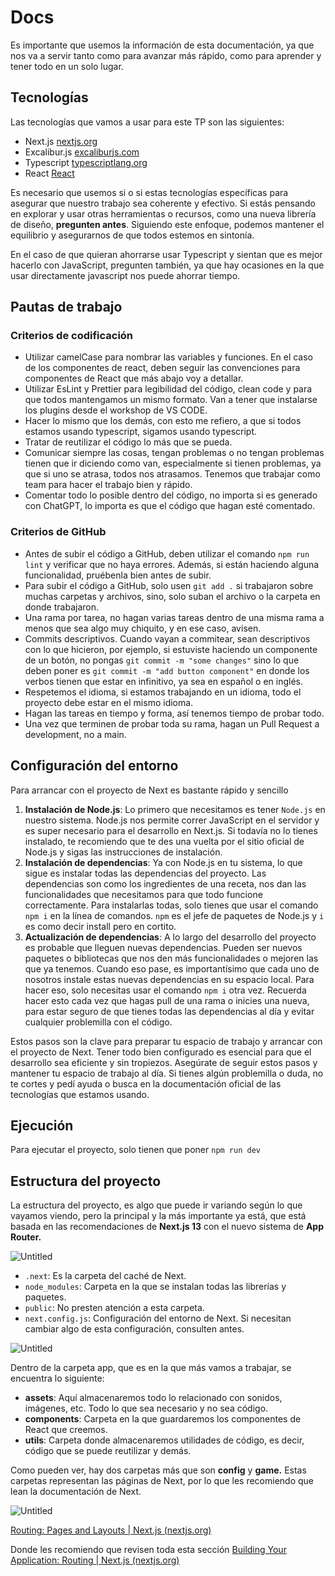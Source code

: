 # Docs

 Es importante que usemos la información de esta documentación, ya que nos va a servir tanto como para avanzar más rápido, como para aprender y tener todo en un solo lugar. 

## Tecnologías

Las tecnologías que vamos a usar para este TP son las siguientes: 

- Next.js [nextjs.org](http://nextjs.org/)
- Excalibur.js  [excaliburjs.com](http://excaliburjs.com/)
- Typescript [typescriptlang.org](http://typescriptlang.org/)
- React [React](https://es.react.dev/)

Es necesario que usemos si o si estas tecnologías específicas para asegurar que nuestro trabajo sea coherente y efectivo. Si estás pensando en explorar y usar otras herramientas o recursos, como una nueva librería de diseño, **pregunten antes**. Siguiendo este enfoque, podemos mantener el equilibrio y asegurarnos de que todos estemos en sintonía.

En el caso de que quieran ahorrarse usar Typescript y sientan que es mejor hacerlo con JavaScript, pregunten también, ya que hay ocasiones en la que usar directamente javascript nos puede ahorrar tiempo.

## Pautas de trabajo

### Criterios de codificación

- Utilizar camelCase para nombrar las variables y funciones. En el caso de los componentes de react, deben seguir las convenciones para componentes de React que más abajo voy a detallar.
- Utilizar EsLint y Prettier para legibilidad del código, clean code y para que todos mantengamos un mismo formato. Van a tener que instalarse los plugins desde el workshop de VS CODE.
- Hacer lo mismo que los demás, con esto me refiero, a que si todos estamos usando typescript, sigamos usando typescript.
- Tratar de reutilizar el código lo más que se pueda.
- Comunicar siempre las cosas, tengan problemas o no tengan problemas tienen que ir diciendo como van, especialmente si tienen problemas, ya que si uno se atrasa, todos nos atrasamos. Tenemos que trabajar como team para hacer el trabajo bien y rápido.
- Comentar todo lo posible dentro del código, no importa si es generado con ChatGPT, lo importa es que el código que hagan esté comentado.

### Criterios de GitHub

- Antes de subir el código a GitHub, deben utilizar el comando `npm run lint` y verificar que no haya errores. Además, si están haciendo alguna funcionalidad, pruébenla bien antes de subir.
- Para subir el código a GitHub, solo usen `git add .` si trabajaron sobre muchas carpetas y archivos, sino, solo suban el archivo o la carpeta en donde trabajaron.
- Una rama por tarea, no hagan varias tareas dentro de una misma rama a menos que sea algo muy chiquito, y en ese caso, avisen.
- Commits descriptivos. Cuando vayan a commitear, sean descriptivos con lo que hicieron, por ejemplo, si estuviste haciendo un componente de un botón, no pongas `git commit -m "some changes"` sino lo que deben poner es `git commit -m "add button component"` en donde los verbos tienen que estar en infinitivo, ya sea en español o en inglés.
- Respetemos el idioma, si estamos trabajando en un idioma, todo el proyecto debe estar en el mismo idioma.
- Hagan las tareas en tiempo y forma, así tenemos tiempo de probar todo.
- Una vez que terminen de probar toda su rama, hagan un Pull Request a development, no a main.

## Configuración del entorno

Para arrancar con el proyecto de Next es bastante rápido y sencillo

1. **Instalación de Node.js**: Lo primero que necesitamos es tener `Node.js` en nuestro sistema. Node.js nos permite correr JavaScript en el servidor y es super necesario para el desarrollo en Next.js. Si todavía no lo tienes instalado, te recomiendo que te des una vuelta por el sitio oficial de Node.js y sigas las instrucciones de instalación.
2. **Instalación de dependencias**: Ya con Node.js en tu sistema, lo que sigue es instalar todas las dependencias del proyecto. Las dependencias son como los ingredientes de una receta, nos dan las funcionalidades que necesitamos para que todo funcione correctamente. Para instalarlas todas, solo tienes que usar el comando `npm i` en la línea de comandos. `npm` es el jefe de paquetes de Node.js y `i` es como decir install pero en cortito.
3. **Actualización de dependencias**: A lo largo del desarrollo del proyecto es probable que lleguen nuevas dependencias. Pueden ser nuevos paquetes o bibliotecas que nos den más funcionalidades o mejoren las que ya tenemos. Cuando eso pase, es importantísimo que cada uno de nosotros instale estas nuevas dependencias en su espacio local. Para hacer eso, solo necesitas usar el comando `npm i` otra vez. Recuerda hacer esto cada vez que hagas pull de una rama o inicies una nueva, para estar seguro de que tienes todas las dependencias al día y evitar cualquier problemilla con el código.

Estos pasos son la clave para preparar tu espacio de trabajo y arrancar con el proyecto de Next. Tener todo bien configurado es esencial para que el desarrollo sea eficiente y sin tropiezos. Asegúrate de seguir estos pasos y mantener tu espacio de trabajo al día. Si tienes algún problemilla o duda, no te cortes y pedí ayuda o busca en la documentación oficial de las tecnologías que estamos usando.

## Ejecución

Para ejecutar el proyecto, solo tienen que poner `npm run dev`

## Estructura del proyecto

La estructura del proyecto, es algo que puede ir variando según lo que vayamos viendo, pero la principal y la más importante ya está, que está basada en las recomendaciones de **********************Next.js 13********************** con el nuevo sistema de **App Router.** 

![Untitled](https://prod-files-secure.s3.us-west-2.amazonaws.com/5142b49c-15ed-4cff-bcaf-c2a660b12103/ee605d78-4c79-49b7-b2ea-e85c2a99e563/Untitled.png)

- `.next`: Es la carpeta del caché de Next.
- `node_modules`: Carpeta en la que se instalan todas las librerías y paquetes.
- `public`: No presten atención a esta carpeta.
- `next.config.js`: Configuración del entorno de Next. Si necesitan cambiar algo de esta configuración, consulten antes.

![Untitled](https://prod-files-secure.s3.us-west-2.amazonaws.com/5142b49c-15ed-4cff-bcaf-c2a660b12103/0badc712-725d-4355-9cd7-7530c001e381/Untitled.png)

Dentro de la carpeta app, que es en la que más vamos a trabajar, se encuentra lo siguiente:

- **assets**: Aquí almacenaremos todo lo relacionado con sonidos, imágenes, etc. Todo lo que sea necesario y no sea código.
- **components**: Carpeta en la que guardaremos los componentes de React que creemos.
- **utils**: Carpeta donde almacenaremos utilidades de código, es decir, código que se puede reutilizar y demás.

Como pueden ver, hay dos carpetas más que son **************config**************  y ************game.************ Estas carpetas representan las páginas de Next, por lo que les recomiendo que lean la documentación de Next.

![Untitled](https://prod-files-secure.s3.us-west-2.amazonaws.com/5142b49c-15ed-4cff-bcaf-c2a660b12103/f771eb1f-cf58-4be7-a4a4-a1b59e638be4/Untitled.png)

[Routing: Pages and Layouts | Next.js (nextjs.org)](https://nextjs.org/docs/app/building-your-application/routing/pages-and-layouts)

Donde les recomiendo que revisen toda esta sección [Building Your Application: Routing | Next.js (nextjs.org)](https://nextjs.org/docs/app/building-your-application/routing)
